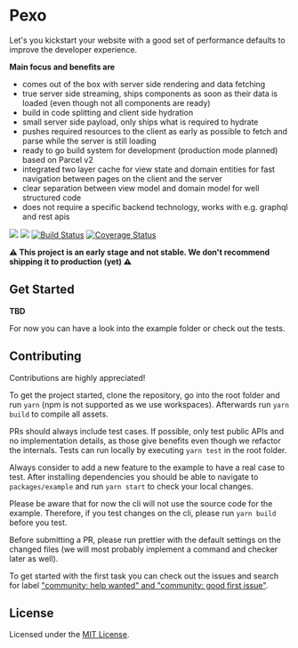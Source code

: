 # Pexo

Let's you kickstart your website with a good set of performance defaults to improve the developer experience.

**Main focus and benefits are**

- comes out of the box with server side rendering and data fetching
- true server side streaming, ships components as soon as their data is loaded (even though not all components are ready)
- build in code splitting and client side hydration
- small server side payload, only ships what is required to hydrate
- pushes required resources to the client as early as possible to fetch and parse while the server is still loading
- ready to go build system for development (production mode planned) based on Parcel v2
- integrated two layer cache for view state and domain entities for fast navigation between pages on the client and the server
- clear separation between view model and domain model for well structured code
- does not require a specific backend technology, works with e.g. graphql and rest apis

![](https://img.shields.io/npm/l/@pexo/core.svg)
[![](https://img.shields.io/npm/v/@pexo/core.svg)](https://www.npmjs.com/package/@pexo/core)
[![Build Status](https://travis-ci.org/garthenweb/pexo.svg?branch=master)](https://travis-ci.org/garthenweb/pexo)
[![Coverage Status](https://coveralls.io/repos/github/garthenweb/pexo/badge.svg?branch=master)](https://coveralls.io/github/garthenweb/pexo?branch=master)

**⚠️ This project is an early stage and not stable. We don't recommend shipping it to production (yet) ⚠️**

## Get Started

**TBD**

For now you can have a look into the example folder or check out the tests.

## Contributing

Contributions are highly appreciated!

To get the project started, clone the repository, go into the root folder and run `yarn` (npm is not supported as we use workspaces). Afterwards run `yarn build` to compile all assets.

PRs should always include test cases. If possible, only test public APIs and no implementation details, as those give benefits even though we refactor the internals.
Tests can run locally by executing `yarn test` in the root folder.

Always consider to add a new feature to the example to have a real case to test. After installing dependencies you should be able to navigate to `packages/example` and run `yarn start` to check your local changes.

Please be aware that for now the cli will not use the source code for the example. Therefore, if you test changes on the cli, please run `yarn build` before you test.

Before submitting a PR, please run prettier with the default settings on the changed files (we will most probably implement a command and checker later as well).

To get started with the first task you can check out the issues and search for label ["community: help wanted" and "community: good first issue"](https://github.com/garthenweb/pexo/issues?q=is%3Aopen+is%3Aissue+label%3A%22communitiy%3A+help+wanted%22+label%3A%22communitiy%3A+good+first+issue%22).

## License

Licensed under the [MIT License](https://opensource.org/licenses/mit-license.php).
